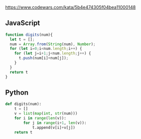 https://www.codewars.com/kata/5b4e474305f04bea11000148

## JavaScript
```js
function digits(num){
  let t = [];
  num = Array.from(String(num), Number);
  for (let i=0;i<num.length;i++) {
    for (let j=i+1;j<num.length;j++) {
      t.push(num[i]+num[j]);
    }
  }
  return t
}
```

## Python
```python
def digits(num):
    t = []
    v = list(map(int, str(num)))
    for i in range(len(v)):
        for j in range(i+1, len(v)):
            t.append(v[i]+v[j])
    return t
```